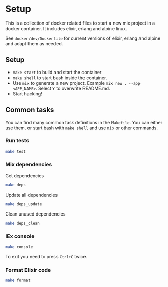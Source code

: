 # Setup

This is a collection of docker related files to start a new mix project in a docker container. It includes elixir, erlang and alpine linux.

See `docker/dev/Dockerfile` for current versions of elixir, erlang and alpine and adapt them as needed.

## Setup

  * `make start` to build and start the container
  * `make shell` to start bash inside the container.
  * Use `mix` to generate a new project. Example `mix new . --app <APP_NAME>`. Select `Y` to overwrite README.md.
  * Start hacking!

## Common tasks

You can find many common task definitions in the `Makefile`. You can either use them, or start bash with `make shell` and use `mix` or other commands.

### Run tests

```bash
make test
```

### Mix dependencies
Get  dependencies
```bash
make deps
```

Update all dependencies
```bash
make deps_update
```

Clean unused dependencies
```bash
make deps_clean
```

### IEx console

```bash
make console
```
To exit you need to press `Ctrl+C` twice.

### Format Elixir code

```bash
make format
```
